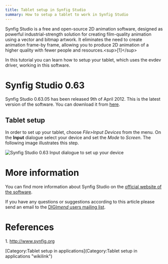 ```yaml
---
title: Tablet setup in Synfig Studio
summary: How to setup a tablet to work in Synfig Studio
---
```

Synfig Studio is a free and open-source 2D animation software, designed
as powerful industrial-strength solution for creating film-quality
animation using a vector and bitmap artwork. It eliminates the need to
create animation frame-by frame, allowing you to produce 2D animation of
a higher quality with fewer people and resources.\<sup\>[1]\</sup\>

In this tutorial you can learn how to setup your tablet, which uses the
evdev driver, working in this software.

Synfig Studio 0.63
==================

Synfig Studio 0.63.05 has been released 9th of April 2012. This is the
latest version of the software. You can download it from
[here](http://www.synfig.org/cms/en/download/stable).

Tablet setup
------------

In order to set up your tablet, choose *File\>Input Devices* from the
menu. On the **Input** dialogue select your device and set the *Mode* to
*Screen*. The following image illustrates this step.

![Synfig Studio 0.63 Input dialogue to set up your
device](synfigstudiodevicesetup.png "Synfig Studio 0.63 Input dialogue to set up your device")

More information
================

You can find more information about Synfig Studio on the [official
website of the software](http://www.synfig.org).

If you have any questions or suggestions according to this article
please send an email to the [DIGI*mend* users mailing
list](mailto:digimend-users@lists.sourceforge.net).

References
==========

1\. <http://www.synfig.org>

[Category:Tablet setup in
applications](Category:Tablet setup in applications "wikilink")

